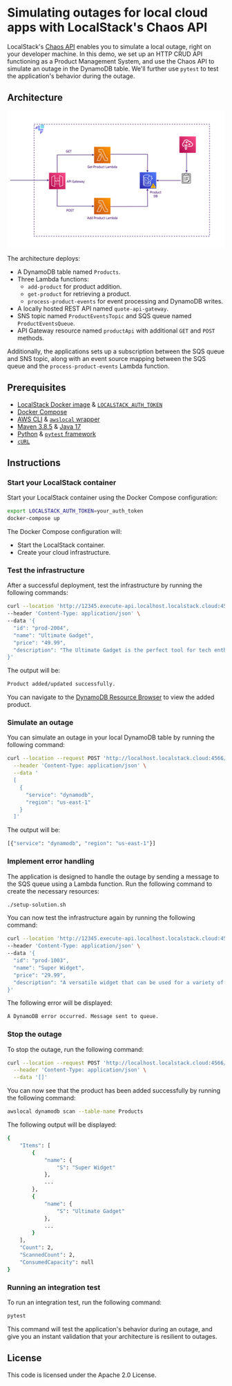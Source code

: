 # Simulating outages for local cloud apps with LocalStack's Chaos API

LocalStack's [Chaos API](https://docs.localstack.cloud/user-guide/chaos-engineering/chaos-api/) enables you to simulate a local outage, right on your developer machine. In this demo, we set up an HTTP CRUD API functioning as a Product Management System, and use the Chaos API to simulate an outage in the DynamoDB table. We'll further use `pytest` to test the application's behavior during the outage.

## Architecture

![Architecture](images/architecture.png)

The architecture deploys:

-   A DynamoDB table named  `Products`.
-   Three Lambda functions:
    -   `add-product`  for product addition.
    -   `get-product`  for retrieving a product.
    -   `process-product-events`  for event processing and DynamoDB writes.
-   A locally hosted REST API named  `quote-api-gateway`.
-   SNS topic named  `ProductEventsTopic`  and SQS queue named  `ProductEventsQueue`.
-   API Gateway resource named  `productApi`  with additional  `GET`  and  `POST`  methods.

Additionally, the applications sets up a subscription between the SQS queue and SNS topic, along with an event source mapping between the SQS queue and the `process-product-events` Lambda function.

## Prerequisites

-   [LocalStack Docker image](https://docs.localstack.cloud/references/docker-images/#localstack-pro-image)  &  [`LOCALSTACK_AUTH_TOKEN`](https://docs.localstack.cloud/getting-started/auth-token/)
-   [Docker Compose](https://docs.docker.com/compose/install/)
-   [AWS CLI](https://docs.aws.amazon.com/cli/v1/userguide/cli-chap-install.html)  &  [`awslocal`  wrapper](https://docs.localstack.cloud/user-guide/integrations/aws-cli/#localstack-aws-cli-awslocal)
-   [Maven 3.8.5](https://maven.apache.org/install.html)  &  [Java 17](https://www.java.com/en/download/help/download_options.html)
-   [Python](https://www.python.org/downloads/)  &  [`pytest`  framework](https://docs.pytest.org/en/8.0.x/)
-   [`cURL`](https://curl.se/docs/install.html)

## Instructions

### Start your LocalStack container

Start your LocalStack container using the Docker Compose configuration:

```bash
export LOCALSTACK_AUTH_TOKEN=your_auth_token
docker-compose up
```

The Docker Compose configuration will:

* Start the LocalStack container.
* Create your cloud infrastructure.

### Test the infrastructure

After a successful deployment, test the infrastructure by running the following commands:

```bash
curl --location 'http://12345.execute-api.localhost.localstack.cloud:4566/dev/productApi' \
--header 'Content-Type: application/json' \
--data '{
  "id": "prod-2004",
  "name": "Ultimate Gadget",
  "price": "49.99",
  "description": "The Ultimate Gadget is the perfect tool for tech enthusiasts looking for the next level in gadgetry. Compact, powerful, and loaded with features."
}'
```

The output will be:

```bash
Product added/updated successfully.
```

You can navigate to the [DynamoDB Resource Browser](https://app.localstack.cloud/inst/default/resources/dynamodb) to view the added product.

### Simulate an outage

You can simulate an outage in your local DynamoDB table by running the following command:

```bash
curl --location --request POST 'http://localhost.localstack.cloud:4566/_localstack/chaos/faults' \
  --header 'Content-Type: application/json' \
  --data '
  [
    {
      "service": "dynamodb",
      "region": "us-east-1"
    }
  ]'
```

The output will be:

```bash
[{"service": "dynamodb", "region": "us-east-1"}]
```

### Implement error handling

The application is designed to handle the outage by sending a message to the SQS queue using a Lambda function. Run the following command to create the necessary resources:

```bash
./setup-solution.sh
```

You can now test the infrastructure again by running the following command:

```bash
curl --location 'http://12345.execute-api.localhost.localstack.cloud:4566/dev/productApi' \
--header 'Content-Type: application/json' \
--data '{
  "id": "prod-1003",
  "name": "Super Widget",
  "price": "29.99",
  "description": "A versatile widget that can be used for a variety of purposes. Durable, reliable, and affordable."
}'
```

The following error will be displayed:

```bash
A DynamoDB error occurred. Message sent to queue.
```

### Stop the outage

To stop the outage, run the following command:

```bash
curl --location --request POST 'http://localhost.localstack.cloud:4566/_localstack/chaos/faults' \
  --header 'Content-Type: application/json' \
  --data '[]'
```

You can now see that the product has been added successfully by running the following command:

```bash
awslocal dynamodb scan --table-name Products
```

The following output will be displayed:

```bash
{
    "Items": [
        {
            "name": {
                "S": "Super Widget"
            },
            ...
        },
        {
            "name": {
                "S": "Ultimate Gadget"
            },
            ...
        }
    ],
    "Count": 2,
    "ScannedCount": 2,
    "ConsumedCapacity": null
}
```

### Running an integration test

To run an integration test, run the following command:

```bash
pytest
```

This command will test the application's behavior during an outage, and give you an instant validation that your architecture is resilient to outages.

## License

This code is licensed under the Apache 2.0 License.
